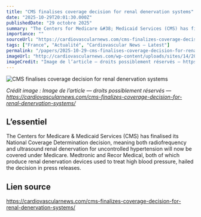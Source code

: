 ```yaml
---
title: "CMS finalises coverage decision for renal denervation systems"
date: "2025-10-29T20:01:30.000Z"
publishedDate: "29 octobre 2025"
summary: "The Centers for Medicare &#38; Medicaid Services (CMS) has finalised its National Coverage Determination decision, meaning both radiofrequency and ultrasound renal denervation for uncontrolled hypertension will now be covered under Medicare. Medtronic and Recor Medical, both of which produce renal denervation devices used to treat high blood pressure, hailed the decision in press releases."
importance: ""
sourceUrl: "https://cardiovascularnews.com/cms-finalizes-coverage-decision-for-renal-denervation-systems/"
tags: ["France", "Actualité", "Cardiovascular News — Latest"]
permalink: "/papers/2025-10-29-cms-finalises-coverage-decision-for-renal-denervation-systems"
imageUrl: "http://cardiovascularnews.com/wp-content/uploads/sites/14/2025/10/CMS-medicare-medicaid-1.png"
imageCredit: "Image de l’article — droits possiblement réservés — https://cardiovascularnews.com/cms-finalizes-coverage-decision-for-renal-denervation-systems/"
---
```


![CMS finalises coverage decision for renal denervation systems](http://cardiovascularnews.com/wp-content/uploads/sites/14/2025/10/CMS-medicare-medicaid-1.png)

*Crédit image : Image de l’article — droits possiblement réservés — https://cardiovascularnews.com/cms-finalizes-coverage-decision-for-renal-denervation-systems/*

## L’essentiel

The Centers for Medicare &#38; Medicaid Services (CMS) has finalised its National Coverage Determination decision, meaning both radiofrequency and ultrasound renal denervation for uncontrolled hypertension will now be covered under Medicare. Medtronic and Recor Medical, both of which produce renal denervation devices used to treat high blood pressure, hailed the decision in press releases.

## Lien source

https://cardiovascularnews.com/cms-finalizes-coverage-decision-for-renal-denervation-systems/
